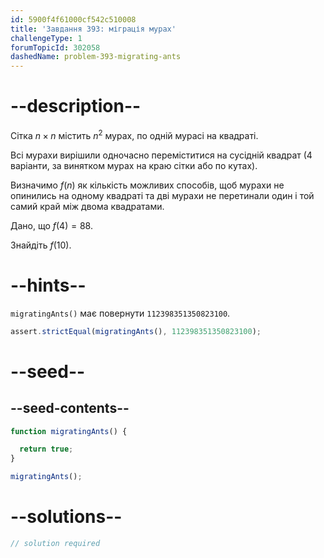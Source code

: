 ```yaml
---
id: 5900f4f61000cf542c510008
title: 'Завдання 393: міграція мурах'
challengeType: 1
forumTopicId: 302058
dashedName: problem-393-migrating-ants
---
```


# --description--

Сітка $n × n$ містить $n^2$ мурах, по одній мурасі на квадраті.

Всі мурахи вирішили одночасно переміститися на сусідній квадрат (4 варіанти, за винятком мурах на краю сітки або по кутах).

Визначимо $f(n)$ як кількість можливих способів, щоб мурахи не опинились на одному квадраті та дві мурахи не перетинали один і той самий край між двома квадратами.

Дано, що $f(4) = 88$.

Знайдіть $f(10)$.

# --hints--

`migratingAnts()` має повернути `112398351350823100`.

```js
assert.strictEqual(migratingAnts(), 112398351350823100);
```

# --seed--

## --seed-contents--

```js
function migratingAnts() {

  return true;
}

migratingAnts();
```

# --solutions--

```js
// solution required
```
